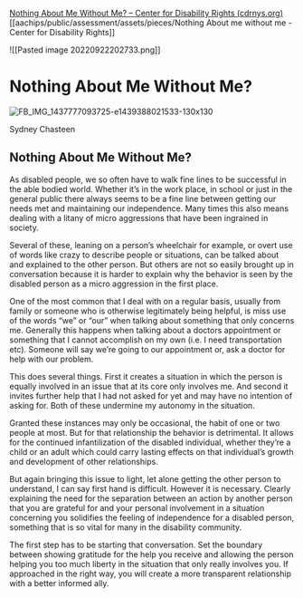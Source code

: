 [Nothing About Me Without Me? – Center for Disability Rights (cdrnys.org)](https://www.cdrnys.org/blog/disability-dialogue/nothing-about-me-without-me/)
[[aachips/public/assessment/assets/pieces/Nothing About me without me - Center for Disability Rights]]

![[Pasted image 20220922202733.png]]
# Nothing About Me Without Me?

![FB_IMG_1437777093725-e1439388021533-130x130](https://cdrnys.org/wp-content/uploads/2015/08/FB_IMG_1437777093725-e1439388021533-130x130.jpg)

Sydney Chasteen

## Nothing About Me Without Me?

As disabled people, we so often have to walk fine lines to be successful in the able bodied world. Whether it’s in the work place, in school or just in the general public there always seems to be a fine line between getting our needs met and maintaining our independence. Many times this also means dealing with a litany of micro aggressions that have been ingrained in society.

Several of these, leaning on a person’s wheelchair for example, or overt use of words like crazy to describe people or situations, can be talked about and explained to the other person. But others are not so easily brought up in conversation because it is harder to explain why the behavior is seen by the disabled person as a micro aggression in the first place.

One of the most common that I deal with on a regular basis, usually from family or someone who is otherwise legitimately being helpful, is miss use of the words “we” or “our” when talking about something that only concerns me. Generally this happens when talking about a doctors appointment or something that I cannot accomplish on my own (i.e. I need transportation etc). Someone will say we’re going to our appointment or, ask a doctor for help with our problem.

This does several things. First it creates a situation in which the person is equally involved in an issue that at its core only involves me. And second it invites further help that I had not asked for yet and may have no intention of asking for. Both of these undermine my autonomy in the situation.

Granted these instances may only be occasional, the habit of one or two people at most. But for that relationship the behavior is detrimental. It allows for the continued infantilization of the disabled individual, whether they’re a child or an adult which could carry lasting effects on that individual’s growth and development of other relationships.

But again bringing this issue to light, let alone getting the other person to understand, I can say first hand is difficult. However it is necessary. Clearly explaining the need for the separation between an action by another person that you are grateful for and your personal involvement in a situation concerning you solidifies the feeling of independence for a disabled person, something that is so vital for many in the disability community.

The first step has to be starting that conversation. Set the boundary between showing gratitude for the help you receive and allowing the person helping you too much liberty in the situation that only really involves you. If approached in the right way, you will create a more transparent relationship with a better informed ally.